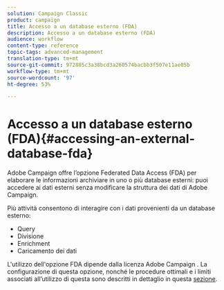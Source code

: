 ```yaml
---
solution: Campaign Classic
product: campaign
title: Accesso a un database esterno (FDA)
description: Accesso a un database esterno (FDA)
audience: workflow
content-type: reference
topic-tags: advanced-management
translation-type: tm+mt
source-git-commit: 972885c3a38bcd3a260574bacbb3f507e11ae05b
workflow-type: tm+mt
source-wordcount: '97'
ht-degree: 53%

---
```



# Accesso a un database esterno (FDA){#accessing-an-external-database-fda}

Adobe Campaign offre l’opzione Federated Data Access (FDA) per elaborare le informazioni archiviare in uno o più database esterni: puoi accedere ai dati esterni senza modificare la struttura dei dati di Adobe Campaign.

Più attività consentono di interagire con i dati provenienti da un database esterno:

* Query
* Divisione
* Enrichment
* Caricamento dei dati

L&#39;utilizzo dell&#39;opzione FDA dipende dalla licenza Adobe Campaign . La configurazione di questa opzione, nonché le procedure ottimali e i limiti associati all’utilizzo di questa sono descritti in dettaglio in questa [sezione](../../installation/using/about-fda.md).
